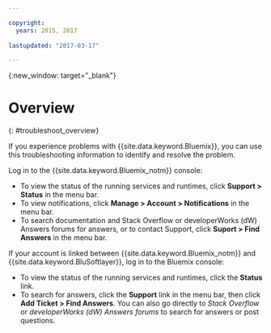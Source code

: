 ```yaml
---

copyright:
  years: 2015, 2017
  
lastupdated: "2017-03-17"

---
```



{:new_window: target="_blank"}



# Overview
{: #troubleshoot_overview}

If you experience problems with {{site.data.keyword.Bluemix}}, you can use this troubleshooting information to identify and resolve the problem.

Log in to the {{site.data.keyword.Bluemix_notm}} console:
* To view the status of the running services and runtimes, click **Support > Status** in the menu bar.
* To view notifications, click **Manage > Account > Notifications** in the menu bar. 
* To search documentation and Stack Overflow or developerWorks (dW) Answers forums for answers, or to contact Support, click **Suport > Find Answers** in the menu bar.

If your account is linked between {{site.data.keyword.Bluemix_notm}} and {{site.data.keyword.BluSoftlayer}}, log in to the Bluemix console:
* To view the status of the running services and runtimes, click the **Status** link.
* To search for answers, click the **Support** link in the menu bar, then click **Add Ticket > Find Answers**.
  You can also go directly to *Stack Overflow* or *developerWorks (dW) Answers forums* to search for answers or post questions.
